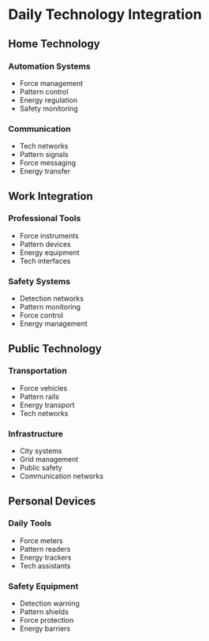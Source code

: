 # Daily Technology Integration

## Home Technology

### Automation Systems
- Force management
- Pattern control
- Energy regulation
- Safety monitoring

### Communication
- Tech networks
- Pattern signals
- Force messaging
- Energy transfer

## Work Integration

### Professional Tools
- Force instruments
- Pattern devices
- Energy equipment
- Tech interfaces

### Safety Systems
- Detection networks
- Pattern monitoring
- Force control
- Energy management

## Public Technology

### Transportation
- Force vehicles
- Pattern rails
- Energy transport
- Tech networks

### Infrastructure
- City systems
- Grid management
- Public safety
- Communication networks

## Personal Devices

### Daily Tools
- Force meters
- Pattern readers
- Energy trackers
- Tech assistants

### Safety Equipment
- Detection warning
- Pattern shields
- Force protection
- Energy barriers
